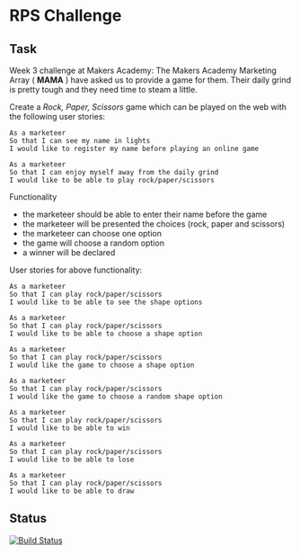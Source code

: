# RPS Challenge

Task 
----
Week 3 challenge at Makers Academy: The Makers Academy Marketing Array ( **MAMA** ) have asked us to provide a game for them. Their daily grind is pretty tough and they need time to steam a little.

Create a _Rock, Paper, Scissors_ game which can be played on the web with the following user stories:

```
As a marketeer
So that I can see my name in lights
I would like to register my name before playing an online game

As a marketeer
So that I can enjoy myself away from the daily grind
I would like to be able to play rock/paper/scissors
```

Functionality

- the marketeer should be able to enter their name before the game
- the marketeer will be presented the choices (rock, paper and scissors)
- the marketeer can choose one option
- the game will choose a random option
- a winner will be declared

User stories for above functionality:
```
As a marketeer
So that I can play rock/paper/scissors
I would like to be able to see the shape options

As a marketeer
So that I can play rock/paper/scissors
I would like to be able to choose a shape option

As a marketeer
So that I can play rock/paper/scissors
I would like the game to choose a shape option

As a marketeer
So that I can play rock/paper/scissors
I would like the game to choose a random shape option

As a marketeer
So that I can play rock/paper/scissors
I would like to be able to win

As a marketeer
So that I can play rock/paper/scissors
I would like to be able to lose

As a marketeer
So that I can play rock/paper/scissors
I would like to be able to draw
```

Status
-----
[![Build Status](https://travis-ci.org/makersacademy/rps-challenge.svg?branch=master)](https://travis-ci.org/makersacademy/rps-challenge)
